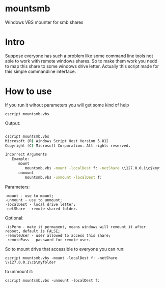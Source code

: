 # mountsmb
Windows VBS mounter for smb shares

# Intro
Suppose everyone has such a problem like some command line tools not able to work with remote windows shares.
So to make them work you nedd to map this share to some windows drive letter.
Actually this script made for this simple commandline interface.

# How to use
If you run it wihout parameters you will get some kind of help

`cscript mountsmb.vbs
`

Output:

```bat

cscript mountsmb.vbs
Microsoft (R) Windows Script Host Version 5.812
Copyright (C) Microsoft Corporation. All rights reserved.

Incorrect Arguments
   Example:
      mount
         mountsmb.vbs -mount -localDest f: -netShare \\127.0.0.1\c$\myfolder -isPerm TRUE -remoteUser weider -remotePass dart
      unmount
         mountsmb.vbs -unmount -localDest f:
```

Parameters:

    -mount - use to mount;
    -unmount - use to unmount;
    -localDest - local drive letter;
    -netShare - remote shared folder.
  
  
  Optional:
  
    -isPerm - make it permanent, means windows will remount it after reboot, default is FALSE;
    -remoteUser - user allowed to access this share;
    -remotePass - password for remote user.
    
  So to mount drive that accessible to everyone you can run:
  
   `cscript mountsmb.vbs -mount -localDest f: -netShare \\127.0.0.1\c$\myfolder`
   
  to unmount it:
  
   `cscript mountsmb.vbs -unmount -localDest f:`
  

